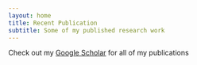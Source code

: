 ```yaml
---
layout: home
title: Recent Publication
subtitle: Some of my published research work 
---
```

Check out my [Google Scholar](https://scholar.google.com/citations?user=qWtpgWsAAAAJ&hl=en) for all of my publications
